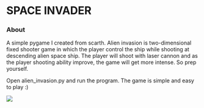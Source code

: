 #  SPACE INVADER 

### About 
A simple pygame I created from scarth. Alien invasion is two-dimensional fixed shooter game in which the player control the ship while shooting at descending alien space ship. The player will shoot with laser cannon and as the player shooting ability improve, the game will get more intense. So prep yourself. 


Open alien_invasion.py and run the program. The game is simple and easy to play :) 

![](images/)
